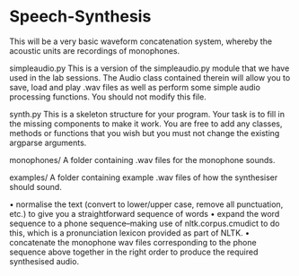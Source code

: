 # Speech-Synthesis

This will be a very basic waveform concatenation system, whereby the acoustic units are recordings of monophones. 

simpleaudio.py
This is a version of the simpleaudio.py module that we have used in the lab sessions. The Audio class contained therein will allow you to save, load and play .wav files as well as perform some simple audio processing functions. You should not modify this file.

synth.py
This is a skeleton structure for your program. Your task is to fill in the missing components to make it work. You are free to add any classes, methods or functions that you wish but you must not change the existing argparse arguments.

monophones/
A folder containing .wav files for the monophone sounds. 

examples/
A folder containing example .wav files of how the synthesiser should sound. 


• normalise the text (convert to lower/upper case, remove all punctuation, etc.) to give you a straightforward sequence of words
• expand the word sequence to a phone sequence–making use of nltk.corpus.cmudict to do this, which is a pronunciation lexicon provided as part of NLTK. 
• concatenate the monophone wav files corresponding to the phone sequence above together in the right order to produce the required synthesised audio.

